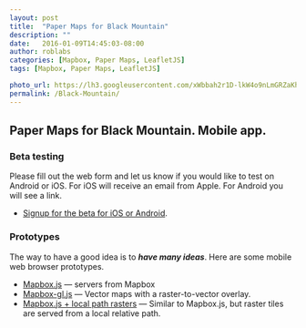 ```yaml
---
layout: post
title:  "Paper Maps for Black Mountain"
description: ""
date:   2016-01-09T14:45:03-08:00
author: roblabs
categories: [Mapbox, Paper Maps, LeafletJS]
tags: [Mapbox, Paper Maps, LeafletJS]

photo_url: https://lh3.googleusercontent.com/xWbbah2r1D-lkW4o9nLmGRZaKhldpz3YkxeINIaeatrmlgnZlNXIyTZPSNl3sLdPLA=h80
permalink: /Black-Mountain/
---
```


## Paper Maps for Black Mountain.  Mobile app.

### Beta testing
Please fill out the web form and let us know
if you would like to test on Android or iOS.  For iOS will receive an email from Apple.  For Android you will see a link.

* [Signup for the beta for iOS or Android][beta].  


### Prototypes
The way to have a good idea is to ___have many ideas___.  Here are some mobile web browser prototypes.  

* [Mapbox.js][Mapbox] — servers from Mapbox
* [Mapbox-gl.js][mapbox-gl-js] — Vector maps with a raster-to-vector overlay.
* [Mapbox.js + local path rasters][tilejson-local-server-github] — Similar to Mapbox.js, but raster tiles are served from a local relative path.




[Mapbox]:   http://roblabs.github.io/blackmountain.html
[mapbox-gl-js]:  http://roblabs.github.io/blackmountain-gl.html
[tilejson-local-server-github]:  http://roblabs.github.io/blackmountain-leaflet/
[beta]: http://goo.gl/forms/x3G8w5mTSE
[tsg]:  http://www.timestampgenerator.com
